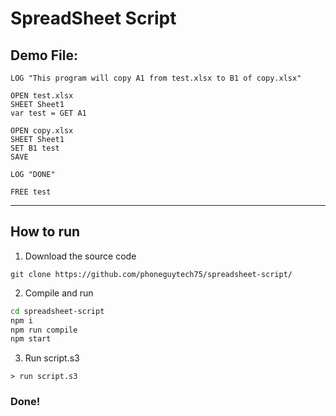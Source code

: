 # SpreadSheet Script

## Demo File:
```
LOG "This program will copy A1 from test.xlsx to B1 of copy.xlsx"

OPEN test.xlsx
SHEET Sheet1
var test = GET A1

OPEN copy.xlsx
SHEET Sheet1
SET B1 test
SAVE

LOG "DONE"

FREE test
```
---
## How to run

1.  Download the source code
```
git clone https://github.com/phoneguytech75/spreadsheet-script/
```

2. Compile and run
```bash
cd spreadsheet-script
npm i
npm run compile
npm start
```

3. Run script.s3
```
> run script.s3
```
### Done!
